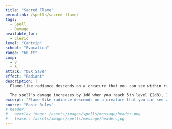 ```yaml
---
title: "Sacred Flame"
permalink: /spells/sacred-flame/
tags:
  - Spell
  - Damage
available_for:
  - Cleric
level: "Cantrip"
school: "Evocation"
range: "60 ft"
comp:
  - V
  - S
attack: "DEX Save"
effect: "Radiant"
description: |
  Flame-like radiance descends on a creature that you can see within range. The target must succeed on a Dexterity saving throw or take 1d8 radiant damage. The target gains no benefit from cover for this saving throw.

  The spell's damage increases by 1d8 when you reach 5th level (2d8), 11th level (3d8), and 17th level (4d8).
excerpt: "Flame-like radiance descends on a creature that you can see within range."
source: "Basic Rules"
# header:
#   overlay_image: /assets/images/spells/message/header.png
#   teaser: /assets/images/spells/message/header.jpg
---
```

